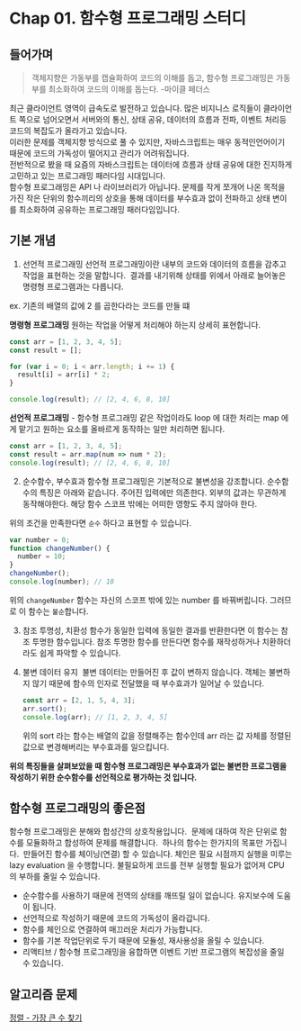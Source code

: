 # Chap 01. 함수형 프로그래밍 스터디

## 들어가며

> 객체지향은 가동부를 캡슐화하여 코드의 이해를 돕고, 함수형 프로그래밍은 가동부를 최소화하여 코드의 이해를 돕는다. -마이클 페더스

최근 클라이언트 영역이 급속도로 발전하고 있습니다. 많은 비지니스 로직들이 클라이언트 쪽으로 넘어오면서 서버와의 통신, 상태 공유, 데이터의 흐름과 전파, 이벤트 처리등 코드의 복잡도가 올라가고 있습니다.   
이러한 문제를 객체지향 방식으로 풀 수 있지만, 자바스크립트는 매우 동적인언어이기 때문에 코드의 가독성이 떨어지고 관리가 어려워집니다.  
전반적으로 봤을 때 요즘의 자바스크립트는 데이터에 흐름과 상태 공유에 대한 진지하게 고민하고 있는 프로그래밍 패러다임 시대입니다.  
함수형 프로그래밍은 API 나 라이브러리가 아닙니다. 문제를 작게 쪼개어 나온 목적을 가진 작은 단위의 함수끼리의 상호을 통해 데이터를 부수효과 없이 전파하고 상태 변이를 최소화하여 공유하는 프로그래밍 패러다임입니다.

## 기본 개념 

1. 선언적 프로그래밍
   선언적 프로그래밍이란 내부의 코드와 데이터의 흐름을 감추고 작업을 표현하는 것을 말합니다. 
   결과를 내기위해 상태를 위에서 아래로 늘어놓은 명령형 프로그램과는 다릅니다.

ex. 기존의 배열의 값에 2 를 곱한다라는 코드를 만들 떄

**명령형 프로그래밍**
원하는 작업을 어떻게 처리해야 하는지 상세히 표현합니다.

```js
const arr = [1, 2, 3, 4, 5];
const result = [];

for (var i = 0; i < arr.length; i += 1) {
  result[i] = arr[i] * 2;
}

console.log(result); // [2, 4, 6, 8, 10]
```

**선언적 프로그래밍** - 함수형 프로그래밍
같은 작업이라도 loop 에 대한 처리는 map 에게 맡기고 원하는 요소를 올바르게 동작하는 일만 처리하면 됩니다.

```js
const arr = [1, 2, 3, 4, 5];
const result = arr.map(num => num * 2);
console.log(result); // [2, 4, 6, 8, 10]
```

2. 순수함수, 부수효과
   함수형 프로그래밍은 기본적으로 불변성을 강조합니다.
   순수함수의 특징은 아래와 같습니다.
   주어진 입력에만 의존한다. 외부의 값과는 무관하게 동작해야한다.
   해당 함수 스코프 밖에는 어떠한 영향도 주지 않아야 한다.

위의 조건을 만족한다면 `순수` 하다고 표현할 수 있습니다.

```js
var number = 0;
function changeNumber() {
  number = 10;
}
changeNumber();
console.log(number); // 10
```

위의 `changeNumber` 함수는 자신의 스코프 밖에 있는 number 를 바꿔버립니다. 그러므로 이 함수는 `불순`합니다.

3. 참조 투명성, 치환성
   함수가 동일한 입력에 동일한 결과를 반환한다면 이 함수는 참조 투명한 함수입니다. 참조 투명한 함수를 만든다면 함수를 재작성하거나 치환하더라도 쉽게 파악할 수 있습니다.

4. 불변 데이터 유지 
   불변 데이터는 만들어진 후 값이 변하지 않습니다. 객체는 불변하지 않기 때문에 함수의 인자로 전달했을 때 부수효과가 일어날 수 있습니다.

   ```js
   const arr = [2, 1, 5, 4, 3];
   arr.sort();
   console.log(arr); // [1, 2, 3, 4, 5]
   ```

   위의 sort 라는 함수는 배열의 값을 정렬해주는 함수인데 arr 라는 값 자체를 정렬된 값으로 변경해버리는 부수효과를 일으킵니다.

**위의 특징들을 살펴보았을 때 함수형 프로그래밍은 부수효과가 없는 불변한 프로그램을 작성하기 위한 순수함수를 선언적으로 평가하는 것 입니다.**

## 함수형 프로그래밍의 좋은점

함수형 프로그래밍은 분해와 합성간의 상호작용입니다. 
문제에 대하여 작은 단위로 함수를 모듈화하고 합성하여 문제를 해결합니다. 
하나의 함수는 한가지의 목표만 가집니다. 
만들어진 함수를 체이닝(연결) 할 수 있습니다. 체인은 필요 시점까지 실행을 미루는 lazy evaluation 을 수행합니다. 불필요하게 코드를 전부 실행할 필요가 없어져 CPU 의 부하를 줄일 수 있습니다.

- 순수함수를 사용하기 때문에 전역의 상태를 깨뜨릴 일이 없습니다. 유지보수에 도움이 됩니다.
- 선언적으로 작성하기 때문에 코드의 가독성이 올라갑니다.
- 함수를 체인으로 연결하여 매끄러운 처리가 가능합니다.
- 함수를 기본 작업단위로 두기 때문에 모듈성, 재사용성을 올릴 수 있습니다.
- 리액티브 / 함수형 프로그래밍을 융합하면 이벤트 기반 프로그램의 복잡성을 줄일 수 있습니다.

## 알고리즘 문제

[정렬 - 가장 큰 수 찾기](https://programmers.co.kr/learn/courses/30/lessons/42746)
